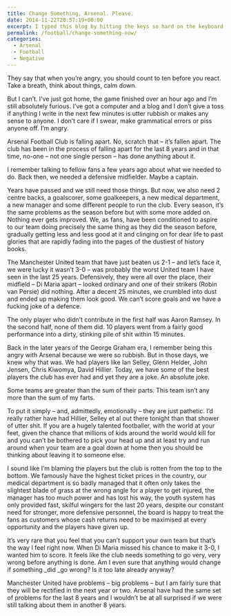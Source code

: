 ```yaml
---
title: Change Something, Arsenal. Please.
date: 2014-11-22T20:57:19+00:00
excerpt: I typed this blog by hitting the keys so hard on the keyboard that my girlfriend complained about the noise of it from downstairs.
permalink: /football/change-something-now/
categories:
  - Arsenal
  - Football
  - Negative
---
```

They say that when you&#8217;re angry, you should count to ten before you react. Take a breath, think about things, calm down.

But I can&#8217;t. I&#8217;ve just got home, the game finished over an hour ago and I&#8217;m still absolutely furious. I&#8217;ve got a computer and a blog and I don&#8217;t give a toss if anything I write in the next few minutes is utter rubbish or makes any sense to anyone. I don&#8217;t care if I swear, make grammatical errors or piss anyone off. I&#8217;m angry.

Arsenal Football Club is falling apart. No, scratch that &#8211; it&#8217;s fallen apart. The club has been in the process of falling apart for the last 8 years and in that time, no-one &#8211; not one single person &#8211; has done anything about it.

I remember talking to fellow fans a few years ago about what we needed to do. Back then, we needed a defensive midfielder. Maybe a captain.

Years have passed and we still need those things. But now, we also need 2 centre backs, a goalscorer, some goalkeepers, a new medical department, a new manager and some different people to run the club. Every season, it&#8217;s the same problems as the season before but with some more added on. Nothing ever gets improved. We, as fans, have been conditioned to aspire to our team doing precisely the same thing as they did the season before, gradually getting less and less good at it and clinging on for dear life to past glories that are rapidly fading into the pages of the dustiest of history books.

The Manchester United team that have just beaten us 2-1 &#8211; and let&#8217;s face it, we were lucky it wasn&#8217;t 3-0 &#8211; was probably the worst United team I have seen in the last 25 years. Defensively, they were all over the place, their midfield &#8211; Di Maria apart &#8211; looked ordinary and one of their strikers (Robin van Persie) did nothing. After a decent 25 minutes, we crumbled into dust and ended up making them look good. We can&#8217;t score goals and we have a fucking joke of a defence.

The only player who didn&#8217;t contribute in the first half was Aaron Ramsey. In the second half, none of them did. 10 players went from a fairly good performance into a dirty, stinking pile of shit within 15 minutes.

Back in the later years of the George Graham era, I remember being this angry with Arsenal because we were so rubbish. But in those days, we knew why that was. We had players like Ian Selley, Glenn Helder, John Jensen, Chris Kiwomya, David Hillier. Today, we have some of the best players the club has ever had and yet they are a joke. An absolute joke.

Some teams are greater than the sum of their parts. This team isn&#8217;t any more than the sum of my farts.

To put it simply &#8211; and, admittedly, emotionally &#8211; they are just pathetic. I&#8217;d really rather have had Hillier, Selley et al out there tonight than that shower of utter shit. If you are a hugely talented footballer, with the world at your feet, given the chance that millions of kids around the world would kill for and you can&#8217;t be bothered to pick your head up and at least try and run around when your team are a goal down at home then you should be thinking about leaving it to someone else.

I sound like I&#8217;m blaming the players but the club is rotten from the top to the bottom. We famously have the highest ticket prices in the country, our medical department is so badly managed that it often only takes the slightest blade of grass at the wrong angle for a player to get injured, the manager has too much power and has lost his way, the youth system has only provided fast, skilful wingers for the last 20 years, despite our constant need for stronger, more defensive personnel, the board is happy to treat the fans as customers whose cash returns need to be maximised at every opportunity and the players have given up.

It&#8217;s very rare that you feel that you can&#8217;t support your own team but that&#8217;s the way I feel right now. When Di Maria missed his chance to make it 3-0, I wanted him to score. It feels like the club needs something to go very, very wrong before anything is done. Am I even sure that anything would change if something _did _go wrong? Is it too late already anyway?

Manchester United have problems &#8211; big problems &#8211; but I am fairly sure that they will be rectified in the next year or two. Arsenal have had the same set of problems for the last 8 years and I wouldn&#8217;t be at all surprised if we were still talking about them in another 8 years.
